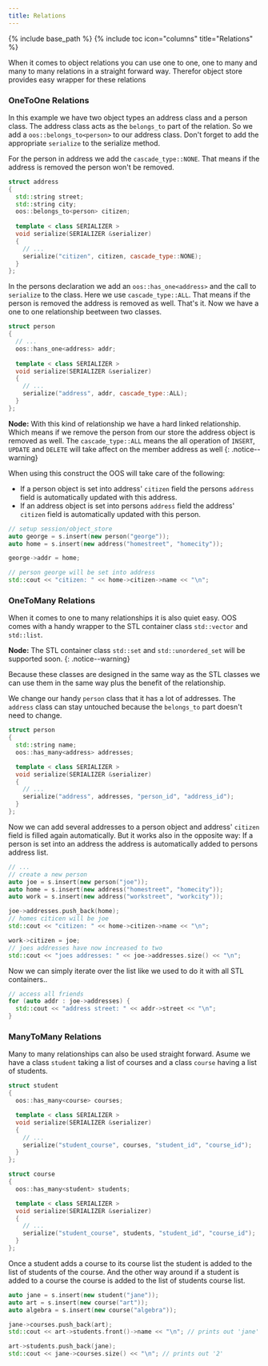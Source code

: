 ```yaml
---
title: Relations
---
```

{% include base_path %}
{% include toc icon="columns" title="Relations" %}

When it comes to object relations you can use one to one, one to many and
many to many relations in a straight forward way. Therefor object store provides
easy wrapper for these relations

### OneToOne Relations

In this example we have two object types an address class
and a person class. The address class acts as the ```belongs_to``` part
of the relation. So we add a ```oos::belongs_to<person>``` to our address
class. Don't forget to add the appropriate ```serialize``` to the
serialize method.

For the person in address we add the ```cascade_type::NONE```. That means if
the address is removed the person won't be removed.

```cpp
struct address
{
  std::string street;
  std::string city;
  oos::belongs_to<person> citizen;
  
  template < class SERIALIZER >
  void serialize(SERIALIZER &serializer)
  {
    // ...
    serialize("citizen", citizen, cascade_type::NONE);
  }
};
```

In the persons declaration we add an ```oos::has_one<address>``` and
the call to ```serialize``` to the class. Here we use ```cascade_type::ALL```.
That means if the person is removed the address is removed as well.
That's it. Now we have a one to one relationship beetween two classes.

```cpp
struct person
{
  // ...
  oos::hans_one<address> addr;
  
  template < class SERIALIZER >
  void serialize(SERIALIZER &serializer)
  {
    // ...
    serialize("address", addr, cascade_type::ALL);
  }
};
```

**Node:** With this kind of relationship we have a hard linked
relationship. Which means if we remove the person from
our store the address object is removed as well. The
```cascade_type::ALL``` means the all operation of
```INSERT```, ```UPDATE``` and ```DELETE``` will take
affect on the member address as well
{: .notice--warning}

When using this construct the OOS will take care of the following:

- If a person object is set into address' ```citizen``` field the persons
```address``` field is automatically updated with this address.
- If an address object is set into persons ```address``` field the address'
```citizen``` field is automatically updated with this person.

```cpp
// setup session/object_store
auto george = s.insert(new person("george"));
auto home = s.insert(new address("homestreet", "homecity"));

george->addr = home;

// person george will be set into address
std::cout << "citizen: " << home->citizen->name << "\n";
```

### OneToMany Relations

When it comes to one to many relationships it is also
quiet easy. OOS comes with a handy wrapper to the STL container
class ```std::vector``` and ```std::list```.

**Node:** The STL container class ```std::set``` and ```std::unordered_set```
will be supported soon.
{: .notice--warning}

Because these classes are designed in the same way as
the STL classes we can use them in the same way plus the
benefit of the relationship.

We change our handy ```person``` class that it has a lot of addresses.
The ```address``` class can stay untouched because the ```belongs_to``` part
doesn't need to change.

```cpp
struct person
{
  std::string name;
  oos::has_many<address> addresses;

  template < class SERIALIZER >
  void serialize(SERIALIZER &serializer)
  {
    // ...
    serialize("address", addresses, "person_id", "address_id");
  }
};
```
Now we can add several addresses to a person object and address' ```citizen```
field is filled again automatically.
But it works also in the opposite way: If a person is set into an address the
address is automatically added to persons address list.

```cpp
// ...
// create a new person
auto joe = s.insert(new person("joe"));
auto home = s.insert(new address("homestreet", "homecity"));
auto work = s.insert(new address("workstreet", "workcity"));

joe->addresses.push_back(home);
// homes citicen will be joe
std::cout << "citizen: " << home->citizen->name << "\n";

work->citizen = joe;
// joes addresses have now increased to two
std::cout << "joes addresses: " << joe->addresses.size() << "\n";
```

Now we can simply iterate over the list like we used to
do it with all STL containers..

```cpp
// access all friends
for (auto addr : joe->addresses) {
  std::cout << "address street: " << addr->street << "\n";
}
```

### ManyToMany Relations

Many to many relationships can also be used straight forward. Asume we
have a class ```student``` taking a list of courses and a class ```course```
having a list of students.

```cpp
struct student
{
  oos::has_many<course> courses;

  template < class SERIALIZER >
  void serialize(SERIALIZER &serializer)
  {
    // ...
    serialize("student_course", courses, "student_id", "course_id");
  }
};

struct course
{
  oos::has_many<student> students;

  template < class SERIALIZER >
  void serialize(SERIALIZER &serializer)
  {
    // ...
    serialize("student_course", students, "student_id", "course_id");
  }
};
```
Once a student adds a course to its course list the student is added to the list
of students of the course. And the other way around if a student is added to a course
the course is added to the list of students course list.

```cpp
auto jane = s.insert(new student("jane"));
auto art = s.insert(new course("art"));
auto algebra = s.insert(new course("algebra"));

jane->courses.push_back(art);
std::cout << art->students.front()->name << "\n"; // prints out 'jane'

art->students.push_back(jane);
std::cout << jane->courses.size() << "\n"; // prints out '2'
```
